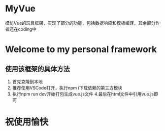 # MyVue
模仿Vue的玩具框架，实现了部分的功能，包括数据响应和模板编译，其余部分作者还在coding中
# Welcome to my personal framework
## 使用该框架的具体方法
1. 首先克隆到本地
2. 推荐使用VSCode打开，执行npm i下载依赖的第三方模块
3. 执行npm run dev开始打包生成vue.js文件
4.最后在html文件中引用vue.js即可

# 祝使用愉快
